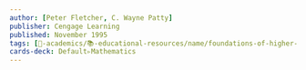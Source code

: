 ```yaml
---
author: [Peter Fletcher, C. Wayne Patty]
publisher: Cengage Learning
published: November 1995
tags: [🔴-academics/📚-educational-resources/name/foundations-of-higher-mathematics-3rd-edition, study-note] 
cards-deck: Default▹Mathematics
---
```

